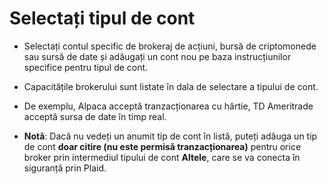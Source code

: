 # **Selectați tipul de cont**

- Selectați contul specific de brokeraj de acțiuni, bursă de criptomonede sau sursă de date și adăugați un cont nou pe baza instrucțiunilor specifice pentru tipul de cont.

- Capacitățile brokerului sunt listate în dala de selectare a tipului de cont.

- De exemplu, Alpaca acceptă tranzacționarea cu hârtie, TD Ameritrade acceptă sursa de date în timp real.

- **Notă**: Dacă nu vedeți un anumit tip de cont în listă, puteți adăuga un tip de cont **doar citire (nu este permisă tranzacționarea)** pentru orice broker prin intermediul tipului de cont **Altele**, care se va conecta în siguranță prin Plaid.
